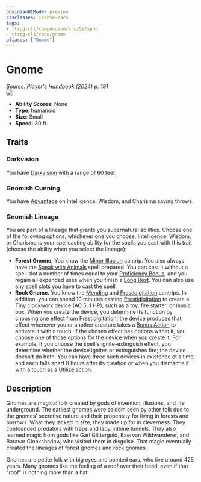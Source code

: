 ```yaml
---
obsidianUIMode: preview
cssclasses: json5e-race
tags:
- ttrpg-cli/compendium/src/5e/xphb
- ttrpg-cli/race/gnome
aliases: ["Gnome"]
---
```

# Gnome
*Source: Player's Handbook (2024) p. 191*  
![](2-Mechanics/CLI/races/img/gnome.webp#right)

- **Ability Scores**: None
- **Type**: humanoid
- **Size**: Small
- **Speed**: 30 ft.

## Traits

### Darkvision

You have [Darkvision](2-Mechanics/CLI/rules/senses.md#Darkvision) with a range of 60 feet.

### Gnomish Cunning

You have [Advantage](2-Mechanics/CLI/rules/variant-rules/advantage-xphb.md) on Intelligence, Wisdom, and Charisma saving throws.

### Gnomish Lineage

You are part of a lineage that grants you supernatural abilities. Choose one of the following options; whichever one you choose, Intelligence, Wisdom, or Charisma is your spellcasting ability for the spells you cast with this trait (choose the ability when you select the lineage):

- **Forest Gnome.** You know the [Minor Illusion](2-Mechanics/CLI/spells/minor-illusion-xphb.md) cantrip. You also always have the [Speak with Animals](2-Mechanics/CLI/spells/speak-with-animals-xphb.md) spell prepared. You can cast it without a spell slot a number of times equal to your [Proficiency Bonus](2-Mechanics/CLI/rules/variant-rules/proficiency-xphb.md), and you regain all expended uses when you finish a [Long Rest](2-Mechanics/CLI/rules/variant-rules/long-rest-xphb.md). You can also use any spell slots you have to cast the spell.  
- **Rock Gnome.** You know the [Mending](2-Mechanics/CLI/spells/mending-xphb.md) and [Prestidigitation](2-Mechanics/CLI/spells/prestidigitation-xphb.md) cantrips. In addition, you can spend 10 minutes casting [Prestidigitation](2-Mechanics/CLI/spells/prestidigitation-xphb.md) to create a Tiny clockwork device (AC 5, 1 HP), such as a toy, fire starter, or music box. When you create the device, you determine its function by choosing one effect from [Prestidigitation](2-Mechanics/CLI/spells/prestidigitation-xphb.md); the device produces that effect whenever you or another creature takes a [Bonus Action](2-Mechanics/CLI/rules/variant-rules/bonus-action-xphb.md) to activate it with a touch. If the chosen effect has options within it, you choose one of those options for the device when you create it. For example, if you choose the spell's ignite-extinguish effect, you determine whether the device ignites or extinguishes fire; the device doesn't do both. You can have three such devices in existence at a time, and each falls apart 8 hours after its creation or when you dismantle it with a touch as a [Utilize](2-Mechanics/CLI/rules/actions.md#Utilize) action.  

## Description

Gnomes are magical folk created by gods of invention, illusions, and life underground. The earliest gnomes were seldom seen by other folk due to the gnomes' secretive nature and their propensity for living in forests and burrows. What they lacked in size, they made up for in cleverness. They confounded predators with traps and labyrinthine tunnels. They also learned magic from gods like Garl Glittergold, Baervan Wildwanderer, and Baravar Cloakshadow, who visited them in disguise. That magic eventually created the lineages of forest gnomes and rock gnomes.

Gnomes are petite folk with big eyes and pointed ears, who live around 425 years. Many gnomes like the feeling of a roof over their head, even if that "roof" is nothing more than a hat.